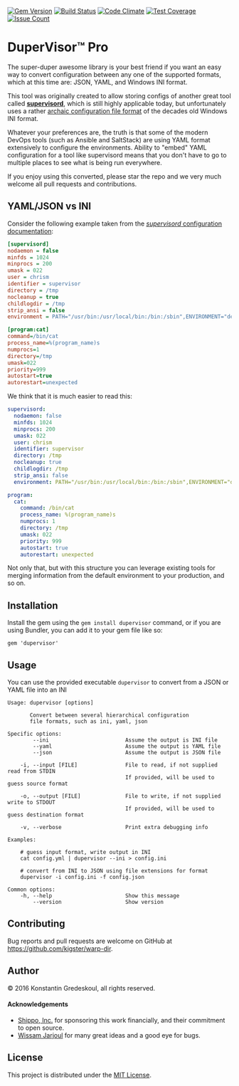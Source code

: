 [![Gem Version](https://badge.fury.io/rb/dupervisor.svg)](https://badge.fury.io/rb/dupervisor)
[![Build Status](https://travis-ci.org/kigster/dupervisor.svg?branch=master)](https://travis-ci.org/kigster/dupervisor)
[![Code Climate](https://codeclimate.com/github/kigster/dupervisor/badges/gpa.svg)](https://codeclimate.com/github/kigster/dupervisor)
[![Test Coverage](https://codeclimate.com/github/kigster/dupervisor/badges/coverage.svg)](https://codeclimate.com/github/kigster/dupervisor/coverage)
[![Issue Count](https://codeclimate.com/github/kigster/dupervisor/badges/issue_count.svg)](https://codeclimate.com/github/kigster/dupervisor)

# DuperVisor™ Pro 

The super-duper awesome library is your best friend if you want an easy way to convert configuration between any one of the supported formats, which at this time are: JSON, YAML, and Windows INI format. 

This tool was originally created to allow storing configs of another great tool called [__supervisord__](http://supervisord.org), which is still highly applicable today, but unfortunately uses a rather [archaic configuration file format](http://supervisord.org/configuration.html) of the decades old Windows INI format.

Whatever your preferences are, the truth is that some of the modern DevOps tools (such as Ansible and SaltStack) are using YAML format extensively to configure the environments. Ability to "embed" YAML configuration for a tool like supervisord means that you don't have to go to multiple places to see what is being run everywhere.

If you enjoy using this converted, please star the repo and we very much welcome all pull requests and contributions.

## YAML/JSON vs INI

Consider the following example taken from the [_supervisord_ configuration documentation](http://supervisord.org/configuration.html]):

```ini
[supervisord]
nodaemon = false
minfds = 1024
minprocs = 200
umask = 022
user = chrism
identifier = supervisor
directory = /tmp
nocleanup = true
childlogdir = /tmp
strip_ansi = false
environment = PATH="/usr/bin:/usr/local/bin:/bin:/sbin",ENVIRONMENT="development"

[program:cat]
command=/bin/cat
process_name=%(program_name)s
numprocs=1
directory=/tmp
umask=022
priority=999
autostart=true
autorestart=unexpected

```

We think that it is much easier to read this:

```yaml
supervisord:
  nodaemon: false
  minfds: 1024
  minprocs: 200
  umask: 022
  user: chrism
  identifier: supervisor
  directory: /tmp
  nocleanup: true
  childlogdir: /tmp
  strip_ansi: false
  environment: PATH="/usr/bin:/usr/local/bin:/bin:/sbin",ENVIRONMENT="development"

program:
  cat:
    command: /bin/cat
    process_name: %(program_name)s
    numprocs: 1
    directory: /tmp
    umask: 022
    priority: 999
    autostart: true
    autorestart: unexpected
```

Not only that, but with this structure you can leverage existing tools for merging information from the default environment to your production, and so on.

## Installation

Install the gem using the `gem install dupervisor` command, or if you are using Bundler, you can add it to your gem file like so:

```
gem 'dupervisor'
```

## Usage

You can use the provided executable `dupervisor` to convert from a JSON or YAML file into an INI

```
Usage: dupervisor [options]

       Convert between several hierarchical configuration
       file formats, such as ini, yaml, json

Specific options:
        --ini                        Assume the output is INI file
        --yaml                       Assume the output is YAML file
        --json                       Assume the output is JSON file

    -i, --input [FILE]               File to read, if not supplied read from STDIN
                                     If provided, will be used to guess source format

    -o, --output [FILE]              File to write, if not supplied write to STDOUT
                                     If provided, will be used to guess destination format

    -v, --verbose                    Print extra debugging info

Examples:

    # guess input format, write output in INI
    cat config.yml | dupervisor --ini > config.ini

    # convert from INI to JSON using file extensions for format
    dupervisor -i config.ini -f config.json

Common options:
    -h, --help                       Show this message
        --version                    Show version
```

## Contributing

Bug reports and pull requests are welcome on GitHub at https://github.com/kigster/warp-dir.

## Author

<p>&copy; 2016 Konstantin Gredeskoul, all rights reserved.</p>

#### Acknowledgements

 * [Shippo, Inc.](https://goshippo.com/) for sponsoring this work financially, and their commitment to open source.
 * [Wissam Jarjoul](https://github.com/bosswissam) for many great ideas and a good eye for bugs.

## License

This project is distributed under the [MIT License](https://raw.githubusercontent.com/kigster/dupervisor/master/LICENSE).
